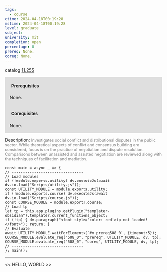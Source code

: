 ```yaml
---
tags:
  - course
ctime: 2024-04-18T00:19:28
mstime: 2024-04-18T00:19:28
level: graduate
subject: 
university: mit
completion: open
percentage: 0
prereq: None.
coreq: None.
---
```


catalog [11.255](http://student.mit.edu/catalog/m11b.html#11.255)

<span style="display: block; padding: 15px; background-color: rgb(100, 100, 100, 0.2);"><font id="m_prereq508_0" style="display: block; font-family: Arial, sans-serif; font-weight: bold; padding: 5px">Prerequisites</font><br><span id="prereq508_0">None.</span></span>
<span style="display: block; padding: 15px; background-color: rgb(100, 100, 100, 0.2);"><font id="m_coreq508_0" style="display: block; font-family: Arial, sans-serif; font-weight: bold; padding: 5px">Corequisites</font><br><span id="coreq508_0">None.</span></span>

<font style="">Description:</font>
<font style="color: grey; font-size: 0.8rem;">Investigates social conflict and distributional disputes in the public sector. While theoretical aspects of conflict and consensus building are considered, focus is on the practice of negotiation and dispute resolution. Comparisons between unassisted and assisted negotiation are reviewed along with the techniques of facilitation and mediation.</font>

```dataviewjs
const main = async _ => {
// --------------------------------
// Load modules
if (!module.exports.utility) dv.executeJs(await dv.io.load("Scripts/utility.js"));
const UTILITY_MODULE = module.exports.utility;
if (!module.exports.course) dv.executeJs(await dv.io.load("Scripts/course.js"));
const COURSE_MODULE = module.exports.course;
// Load tp
let tp = this.app.plugins.getPlugin("templater-obsidian").templater.current_functions_object;
if (!tp) { dv.paragraph("<font style='color: red'>tp not loaded!</font>"); return; }
// Evaluate
await UTILITY_MODULE.waitForElements(`#m_prereq508_0`, {timeout:5});
COURSE_MODULE.evaluate_req("508_0", "prereq", UTILITY_MODULE, dv, tp);
COURSE_MODULE.evaluate_req("508_0", "coreq", UTILITY_MODULE, dv, tp);
// --------------------------------
}; main();
```

---

<< HELLO, WORLD >>
